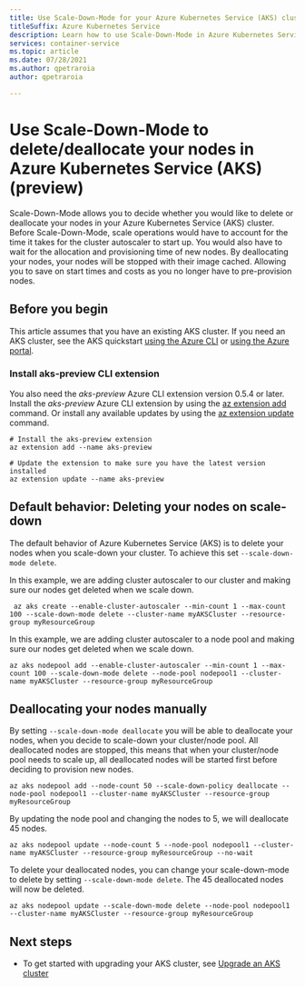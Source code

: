 ```yaml
---
title: Use Scale-Down-Mode for your Azure Kubernetes Service (AKS) cluster (preview)
titleSuffix: Azure Kubernetes Service
description: Learn how to use Scale-Down-Mode in Azure Kubernetes Service (AKS).
services: container-service
ms.topic: article
ms.date: 07/28/2021
ms.author: qpetraroia
author: qpetraroia

---
```


# Use Scale-Down-Mode to delete/deallocate your nodes in Azure Kubernetes Service (AKS) (preview)

Scale-Down-Mode allows you to decide whether you would like to delete or deallocate your nodes in your Azure Kubernetes Service (AKS) cluster. Before Scale-Down-Mode, scale operations would have to account for the time it takes for the cluster autoscaler to start up. You would also have to wait for the allocation and provisioning time of new nodes. By deallocating your nodes, your nodes will be stopped with their image cached. Allowing you to save on start times and costs as you no longer have to pre-provision nodes.

## Before you begin

This article assumes that you have an existing AKS cluster. If you need an AKS cluster, see the AKS quickstart [using the Azure CLI][aks-quickstart-cli] or [using the Azure portal][aks-quickstart-portal].

### Install aks-preview CLI extension

You also need the *aks-preview* Azure CLI extension version 0.5.4 or later. Install the *aks-preview* Azure CLI extension by using the [az extension add][az-extension-add] command. Or install any available updates by using the [az extension update][az-extension-update] command.

```azurecli-interactive
# Install the aks-preview extension
az extension add --name aks-preview

# Update the extension to make sure you have the latest version installed
az extension update --name aks-preview
```

## Default behavior: Deleting your nodes on scale-down

The default behavior of Azure Kubernetes Service (AKS) is to delete your nodes when you scale-down your cluster. To achieve this set `--scale-down-mode delete`.

In this example, we are adding cluster autoscaler to our cluster and making sure our nodes get deleted when we scale down.

```azurecli-interactive
 az aks create --enable-cluster-autoscaler --min-count 1 --max-count 100 --scale-down-mode delete --cluster-name myAKSCluster --resource-group myResourceGroup
```

In this example, we are adding cluster autoscaler to a node pool and making sure our nodes get deleted when we scale down.
```azurecli-interactive
az aks nodepool add --enable-cluster-autoscaler --min-count 1 --max-count 100 --scale-down-mode delete --node-pool nodepool1 --cluster-name myAKSCluster --resource-group myResourceGroup
```

## Deallocating your nodes manually

By setting `--scale-down-mode deallocate` you will be able to deallocate your nodes, when you decide to scale-down your cluster/node pool. All deallocated nodes are stopped, this means that when your cluster/node pool needs to scale up, all deallocated nodes will be started first before deciding to provision new nodes.

```azurecli-interactive
az aks nodepool add --node-count 50 --scale-down-policy deallocate --node-pool nodepool1 --cluster-name myAKSCluster --resource-group myResourceGroup
```

By updating the node pool and changing the nodes to 5, we will deallocate 45 nodes.

```azurecli-interactive
az aks nodepool update --node-count 5 --node-pool nodepool1 --cluster-name myAKSCluster --resource-group myResourceGroup --no-wait
```

To delete your deallocated nodes, you can change your scale-down-mode to delete by setting `--scale-down-mode delete`. The 45 deallocated nodes will now be deleted.

```azurecli-interactive
az aks nodepool update --scale-down-mode delete --node-pool nodepool1 --cluster-name myAKSCluster --resource-group myResourceGroup
```

## Next steps

- To get started with upgrading your AKS cluster, see [Upgrade an AKS cluster][aks-upgrade]

<!-- LINKS - Internal -->
[aks-quickstart-cli]: kubernetes-walkthrough.md
[aks-quickstart-portal]: kubernetes-walkthrough-portal.md
[aks-support-policies]: support-policies.md
[aks-faq]: faq.md
[az-extension-add]: /cli/azure/extension#az_extension_add
[az-extension-update]: /cli/azure/extension#az_extension_update
[az-feature-list]: /cli/azure/feature#az_feature_list
[az-feature-register]: /cli/azure/feature#az_feature_register
[az-aks-install-cli]: /cli/azure/aks#az_aks_install_cli
[az-provider-register]: /cli/azure/provider#az_provider_register
[aks-upgrade]: upgrade-cluster.md
